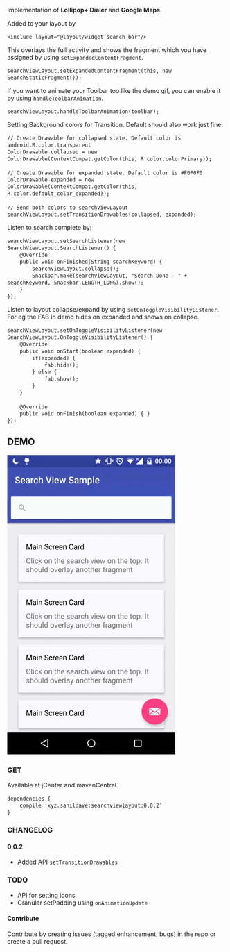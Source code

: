 Implementation of <b>Lollipop+ Dialer</b> and <b>Google Maps.</b>

Added to your layout by

    <include layout="@layout/widget_search_bar"/>

This overlays the full activity and shows the fragment which you have assigned by using `setExpandedContentFragment`.

    searchViewLayout.setExpandedContentFragment(this, new SearchStaticFragment());

If you want to animate your Toolbar too like the demo gif, you can enable it by using `handleToolbarAnimation`.

    searchViewLayout.handleToolbarAnimation(toolbar);

Setting Background colors for Transition. Default should also work just fine:

    // Create Drawable for collapsed state. Default color is android.R.color.transparent
    ColorDrawable collapsed = new ColorDrawable(ContextCompat.getColor(this, R.color.colorPrimary));
    
    // Create Drawable for expanded state. Default color is #F0F0F0
    ColorDrawable expanded = new ColorDrawable(ContextCompat.getColor(this, R.color.default_color_expanded));
    
    // Send both colors to searchViewLayout
    searchViewLayout.setTransitionDrawables(collapsed, expanded);

Listen to search complete by:

    searchViewLayout.setSearchListener(new SearchViewLayout.SearchListener() {
        @Override
        public void onFinished(String searchKeyword) {
            searchViewLayout.collapse();
            Snackbar.make(searchViewLayout, "Search Done - " + searchKeyword, Snackbar.LENGTH_LONG).show();
        }
    });
    
Listen to layout collapse/expand by using `setOnToggleVisibilityListener`. For eg the FAB in demo hides on expanded and shows on collapse.

    searchViewLayout.setOnToggleVisibilityListener(new SearchViewLayout.OnToggleVisibilityListener() {
        @Override
        public void onStart(boolean expanded) {
            if(expanded) {
                fab.hide();
            } else {
                fab.show();
            }
        }

        @Override
        public void onFinish(boolean expanded) { }
    });

## DEMO

![Screenshot](/demo.gif?raw=true)

### GET

Available at jCenter and mavenCentral.

    dependencies {
        compile 'xyz.sahildave:searchviewlayout:0.0.2'
    }
    
### CHANGELOG

#### 0.0.2

* Added API `setTransitionDrawables`

### TODO

* API for setting icons
* Granular setPadding using `onAnimationUpdate`

#### Contribute

Contribute by creating issues (tagged enhancement, bugs) in the repo or create a pull request.

